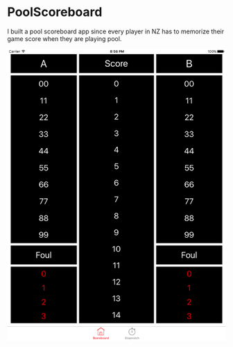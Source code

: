 # PoolScoreboard
I built a pool scoreboard app since every player in NZ has to memorize their game score when they are playing pool.

![picture alt](./launch.png "Pool Scoreboard")